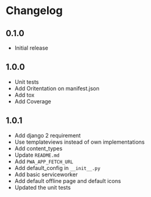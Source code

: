 # Changelog

## 0.1.0

 - Initial release

## 1.0.0

 - Unit tests
 - Add Oritentation on manifest.json
 - Add tox
 - Add Coverage
 
 
 ## 1.0.1
 
 - Add django 2 requirement
 - Use templateviews instead of own implementations
 - Add content_types
 - Update `README.md`
 - Add `PWA_APP_FETCH_URL` 
 - Add default_config in `__init__.py`
 - Add basic serviceworker
 - Add default offline page and default icons
 - Updated the unit tests
 